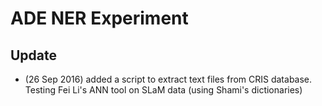 # ADE NER Experiment
## Update
- (26 Sep 2016) added a script to extract text files from CRIS database. Testing Fei Li's ANN tool on SLaM data (using Shami's dictionaries)
